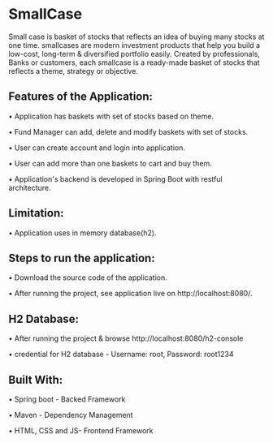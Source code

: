 # SmallCase
Small case is basket of stocks that reflects an idea of buying many stocks at one time. smallcases are modern investment products that help you build a low-cost, long-term & diversified portfolio easily. Created by professionals, Banks or customers, each smallcase is a ready-made basket of stocks that reflects a theme, strategy or objective.
  
  
  
## Features of the Application: 

•	Application has baskets with set of stocks based on theme.

•	Fund Manager can add, delete and modify baskets with set of stocks. 

•	User can create account and login into application.

•	User can add more than one baskets to cart and buy them.

•	Application's backend is developed in Spring Boot with restful architecture.


##  Limitation:

•	Application uses in memory database(h2).

##  Steps to run the application:

•	Download the source code of the application.

•	After running the project, see application live on http://localhost:8080/.

##  H2 Database:

•	After running the project & browse http://localhost:8080/h2-console

•	credential for H2 database - Username: root, Password: root1234

##  Built With:

•	Spring boot - Backed Framework

•	Maven - Dependency Management

•	HTML, CSS and JS- Frontend Framework

